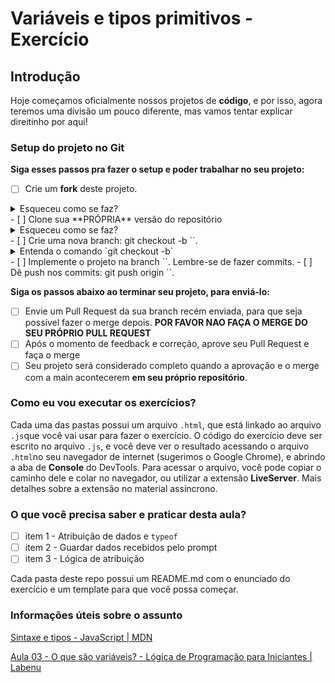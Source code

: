 # Variáveis e tipos primitivos - Exercício

## Introdução

Hoje começamos oficialmente nossos projetos de **código**, e por isso, agora teremos uma divisão um pouco diferente, mas vamos tentar explicar direitinho por aqui!

### Setup do projeto no Git

**Siga esses passos pra fazer o setup e poder trabalhar no seu projeto:**

- [ ] Crie um **fork** deste projeto.
<details>
   <summary>Esqueceu como se faz?</summary>
   <img src="https://firebasestorage.googleapis.com/v0/b/assets-conteudo.appspot.com/o/gerais%2Ffork.png?alt=media&token=7030e997-246a-41fe-a75f-2a2ced61e54d" alt="Fork a sua própria cópia de nome-do-repo"/>
</details>
- [ ] Clone sua **PRÓPRIA** versão do repositório
<details>
   <summary>Esqueceu como se faz?</summary>
   <img src="https://firebasestorage.googleapis.com/v0/b/assets-conteudo.appspot.com/o/gerais%2Fclone-repo.png?alt=media&token=d8b3c101-c6d4-4371-b018-ae4edec7e34c" alt="Garanta que o repositório é seu-usuário/nome-do-repo e faça o clone"/>
</details>
- [ ] Crie uma nova branch: git checkout -b `<turma-nome-sobrenome>`.
<details>
   <summary>Entenda o comando `git checkout -b`</summary>
   <p>Na aula vocês aprenderam a criar uma branch (`git branch "nome-branch"`) e se mover até ela (`git checkout "nome-branch"`). Porém, o git permite utilizar contrações para realizar mais de ação com um único comando, que é o caso do (`git checkout -b "nome-branch"`), que cria e automaticamente se move para a branch recém criada.</p>
</details>
- [ ] Implemente o projeto na branch `<turma-nome-sobrenome>`. Lembre-se de fazer commits.
- [ ] Dê push nos commits: git push origin `<turma-nome-sobrenome>`.

**Siga os passos abaixo ao terminar seu projeto, para enviá-lo:**

- [ ] Envie um Pull Request da sua branch recém enviada, para que seja possível fazer o merge depois. **POR FAVOR NAO FAÇA O MERGE DO SEU PRÓPRIO PULL REQUEST**
- [ ] Após o momento de feedback e correção, aprove seu Pull Request e faça o merge
- [ ] Seu projeto será considerado completo quando a aprovação e o merge com a main acontecerem **em seu próprio repositório**.

### Como eu vou executar os exercícios?

Cada uma das pastas possui um arquivo `.html`, que está linkado ao arquivo `.js`que você vai usar para fazer o exercício. O código do exercício deve ser escrito no arquivo `.js`, e você deve ver o resultado acessando o arquivo `.html`no seu navegador de internet (sugerimos o Google Chrome), e abrindo a aba de **Console** do DevTools. Para acessar o arquivo, você pode copiar o caminho dele e colar no navegador, ou utilizar a extensão **LiveServer**. Mais detalhes sobre a extensão no material assíncrono.

### O que você precisa saber e praticar desta aula?

- [ ] item 1 - Atribuição de dados e `typeof`
- [ ] item 2 - Guardar dados recebidos pelo prompt
- [ ] item 3 - Lógica de atribuição

Cada pasta deste repo possui um README.md com o enunciado do exercício e um template para que você possa começar.

### Informações úteis sobre o assunto

[Sintaxe e tipos - JavaScript | MDN](https://developer.mozilla.org/pt-BR/docs/Web/JavaScript/Guide/Grammar_and_types)

[Aula 03 - O que são variáveis? - Lógica de Programação para Iniciantes | Labenu](https://www.youtube.com/watch?v=gTEcsh3xCoA)
